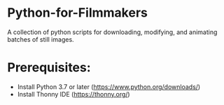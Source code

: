 # Python-for-Filmmakers
A collection of python scripts for downloading, modifying, and animating batches of still images. 

# Prerequisites:
- Install Python 3.7 or later (https://www.python.org/downloads/)
- Install Thonny IDE (https://thonny.org/)
